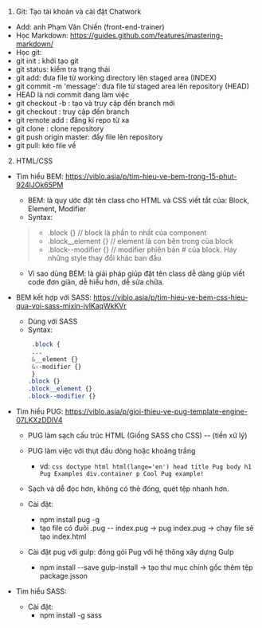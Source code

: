 1. Git: Tạo tài khoản và cài đặt Chatwork
- Add: anh Phạm Văn Chiến (front-end-trainer)
- Học Markdown: https://guides.github.com/features/mastering-markdown/
- Học git: 
- git init : khởi tạo git
- git status: kiểm tra trạng thái
- git add: đưa file từ working directory lên staged area (INDEX)
- git commit -m 'message': đưa file từ staged area lên repository (HEAD)
- HEAD là nơi commit đang làm việc
- git checkout -b <branchname>: tạo và truy cập đến branch mới
- git checkout <branchname>: truy cập đến branch
- git remote add <repo>: đăng kí repo từ xa
- git clone <repository>: clone repository
- git push origin master: đẩy file lên repository
- git pull: kéo file về
2. HTML/CSS
- Tìm hiểu BEM:
    https://viblo.asia/p/tim-hieu-ve-bem-trong-15-phut-924lJOk65PM
    - BEM: là quy ước đặt tên class cho HTML và CSS
    viết tắt của: Block, Element, Modifier
    - Syntax:
    >  - .block {}  // block là phần to nhất của component
    >  - .block__element {} // element là con bên trong của block
    >  - .block--modifier {} // modifier phiên bản # của block. Hay những style thay đổi khác ban đầu
    - Vì sao dùng BEM: là giải pháp giúp đặt tên class dễ dàng       giúp viết code đơn giản, dễ hiểu hơn, dễ sửa chữa.

- BEM kết hợp với SASS:
    https://viblo.asia/p/tim-hieu-ve-bem-css-hieu-qua-voi-sass-mixin-jvlKaqWkKVr
    - Dùng với SASS
    - Syntax:
        ```css
         .block {
         ...
         &__element {}
         &--modifier {}
         }
        .block {}
        .block__element {}
        .block--modifier {}
        ```
    
- Tìm hiểu PUG:
    https://viblo.asia/p/gioi-thieu-ve-pug-template-engine-07LKXzDDlV4
    - PUG làm sạch cấu trúc HTML (Giống SASS cho CSS) -- (tiền xử lý)
    - PUG làm việc với thụt đầu dòng hoặc khoảng trắng
        - vd:
               ```css
               doctype html
               html(lange='en')
                    head
                       title Pug
                    body
                       h1 Pug Examples
                       div.container
                           p Cool Pug example!
                ```
    - Sạch và dễ đọc hơn, không có thẻ đóng, quét tệp nhanh hơn.
    - Cài đặt:
        - npm install pug -g
        - tạo file có đuôi .pug -- index.pug
    -> pug index.pug -> chạy file sẽ tạo index.html
    
    - Cài đặt pug với gulp: đóng gói Pug với hệ thông xây dựng Gulp
        - npm install --save gulp-install -> tạo thư mục chính gốc thêm tệp package.jsson

- Tìm hiểu SASS:
    - Cài đặt:
        - npm install -g sass
